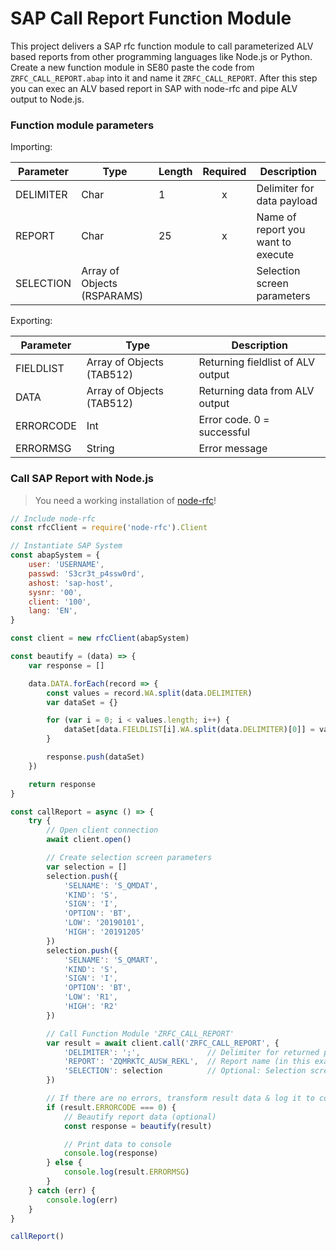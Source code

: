 # SAP Call Report Function Module

This project delivers a SAP rfc function module to call parameterized ALV based reports from other programming languages like Node.js or Python.
Create a new function module in SE80 paste the code from `ZRFC_CALL_REPORT.abap` into it and name it `ZRFC_CALL_REPORT`. After this step you can exec an ALV based report in SAP with node-rfc and pipe ALV output to Node.js.

### Function module parameters

Importing:

| Parameter | Type                        | Length | Required | Description                        |
| --------- | --------------------------- | ------ | :------: | ---------------------------------- |
| DELIMITER | Char                        | 1      | x        | Delimiter for data payload         |
| REPORT    | Char                        | 25     | x        | Name of report you want to execute |
| SELECTION | Array of Objects (RSPARAMS) |        |          | Selection screen parameters        |

Exporting:

| Parameter | Type                      | Description                       |
| --------- | ------------------------- | --------------------------------- |
| FIELDLIST | Array of Objects (TAB512) | Returning fieldlist of ALV output |
| DATA      | Array of Objects (TAB512) | Returning data from ALV output    |
| ERRORCODE | Int                       | Error code. 0 = successful        |
| ERRORMSG  | String                    | Error message                     |

### Call SAP Report with Node.js

> You need a working installation of [node-rfc](https://github.com/SAP/node-rfc)!

```javascript
// Include node-rfc
const rfcClient = require('node-rfc').Client

// Instantiate SAP System
const abapSystem = {
	user: 'USERNAME',
	passwd: 'S3cr3t_p4ssw0rd',
	ashost: 'sap-host',
	sysnr: '00',
	client: '100',
	lang: 'EN',
}

const client = new rfcClient(abapSystem)

const beautify = (data) => {
	var response = []

	data.DATA.forEach(record => {
		const values = record.WA.split(data.DELIMITER)
		var dataSet = {}

		for (var i = 0; i < values.length; i++) {
			dataSet[data.FIELDLIST[i].WA.split(data.DELIMITER)[0]] = values[i]
		}

		response.push(dataSet)
	})

	return response
}

const callReport = async () => {
	try {
		// Open client connection
		await client.open()

		// Create selection screen parameters
		var selection = []
		selection.push({
			'SELNAME': 'S_QMDAT',
			'KIND': 'S',
			'SIGN': 'I',
			'OPTION': 'BT',
			'LOW': '20190101',
			'HIGH': '20191205'
		})
		selection.push({
			'SELNAME': 'S_QMART',
			'KIND': 'S',
			'SIGN': 'I',
			'OPTION': 'BT',
			'LOW': 'R1',
			'HIGH': 'R2'
		})

		// Call Function Module 'ZRFC_CALL_REPORT'
		var result = await client.call('ZRFC_CALL_REPORT', {
			'DELIMITER': ';',				// Delimiter for returned payload
			'REPORT': 'ZQMRKTC_AUSW_REKL',	// Report name (in this example a custom report)
			'SELECTION': selection			// Optional: Selection screen parameters
		})

		// If there are no errors, transform result data & log it to console
		if (result.ERRORCODE === 0) {
			// Beautify report data (optional)
			const response = beautify(result)

			// Print data to console
			console.log(response)
		} else {
			console.log(result.ERRORMSG)
		}
	} catch (err) {
		console.log(err)
	}
}

callReport()
```
